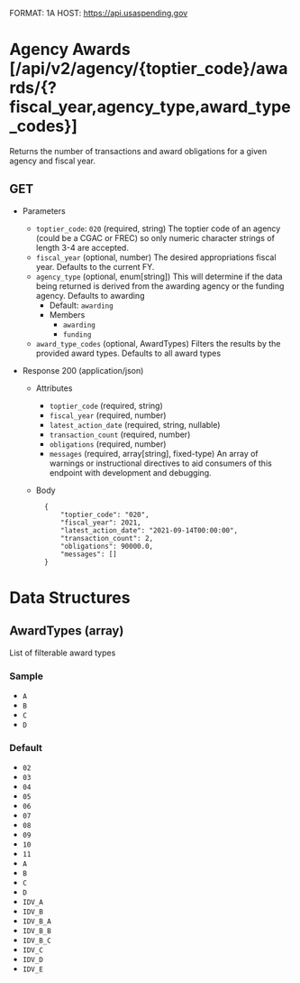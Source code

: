 FORMAT: 1A
HOST: https://api.usaspending.gov

# Agency Awards [/api/v2/agency/{toptier_code}/awards/{?fiscal_year,agency_type,award_type_codes}]

Returns the number of transactions and award obligations for a given agency and fiscal year.

## GET

+ Parameters
    + `toptier_code`: `020` (required, string)
        The toptier code of an agency (could be a CGAC or FREC) so only numeric character strings of length 3-4 are accepted.
    + `fiscal_year` (optional, number)
        The desired appropriations fiscal year. Defaults to the current FY.
    + `agency_type` (optional, enum[string])
        This will determine if the data being returned is derived from the awarding agency or the funding agency. Defaults to awarding
        + Default: `awarding`
        + Members
            + `awarding`
            + `funding`
    + `award_type_codes` (optional, AwardTypes)
        Filters the results by the provided award types. Defaults to all award types

+ Response 200 (application/json)
    + Attributes
        + `toptier_code` (required, string)
        + `fiscal_year` (required, number)
        + `latest_action_date` (required, string, nullable)
        + `transaction_count` (required, number)
        + `obligations` (required, number)
        + `messages` (required, array[string], fixed-type)
            An array of warnings or instructional directives to aid consumers of this endpoint with development and debugging.

    + Body

            {
                "toptier_code": "020",
                "fiscal_year": 2021,
                "latest_action_date": "2021-09-14T00:00:00",
                "transaction_count": 2,
                "obligations": 90000.0,
                "messages": []
            }

# Data Structures

## AwardTypes (array)
List of filterable award types

### Sample
- `A`
- `B`
- `C`
- `D`

### Default
- `02`
- `03`
- `04`
- `05`
- `06`
- `07`
- `08`
- `09`
- `10`
- `11`
- `A`
- `B`
- `C`
- `D`
- `IDV_A`
- `IDV_B`
- `IDV_B_A`
- `IDV_B_B`
- `IDV_B_C`
- `IDV_C`
- `IDV_D`
- `IDV_E`
